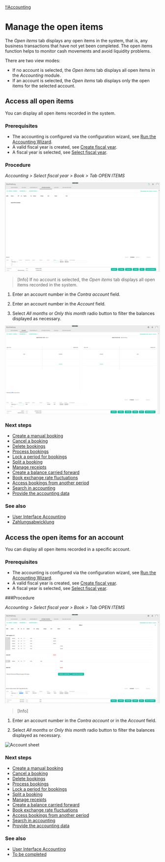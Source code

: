 [!!Accounting](Actindo/Accounting)

# Manage the open items

The *Open items* tab displays any open items in the system, that is, any business transactions that have not yet been completed. The open items function helps to monitor cash movements and avoid liquidity problems.

There are two view modes:

- If no account is selected, the *Open items* tab displays all open items in the *Accounting* module.
- If an account is selected, the *Open items* tab displays only the open items for the selected account.

## Access all open items

You can display all open items recorded in the system.

### Prerequisites

- The accounting is configured via the configuration wizard, see [Run the Accounting Wizard](01_RunAccountingWizard.md).
- A valid fiscal year is created, see [Create fiscal year](04_ManageFiscalYear.md#create-a-fiscal-year).
- A fiscal year is selected, see [Select fiscal year](01_SelectFiscalYear.md).

### Procedure

*Accounting > Select fiscal year > Book > Tab OPEN ITEMS*

![Open items - no account selected](/Assets/Screenshots/Accounting/Book/OpenItems/OpenItems_no_OPOS.png "[Open items - no account selected]")

[comment]: <> (New screenshots to be done when demo data are uploaded)

> [Info] If no account is selected, the *Open items* tab displays all open items recorded in the system.

1. Enter an account number in the *Contra account* field.  


2. Enter an account number in the *Account* field.  


3. Select *All months* or *Only this month* radio button to filter the balances displayed as necessary.

  ![Balances](/Assets/Screenshots/Accounting/Book/Balances/Balances_accounts.png "[Balances]")

### Next steps

  - [Create a manual booking](04_CreatedManualBooking)
  - [Cancel a booking](05_CancelBooking)
  - [Delete bookings](06_DeleteBookings)
  - [Process bookings](07_ProcessBookings)
  - [Lock a period for bookings](08_LockPeriodBookings)
  - [Split a booking](09_SplitBooking)
  - [Manage receipts](10_ManageReceipts)
  - [Create a balance carried forward](11_CreateBalanceCarriedForward)
  - [Book exchange rate fluctuations](12_BookExchangeRateFluctuations)
  - [Access bookings from another period](13_AccessBookingsAnotherPeriod)
  - [Search in accounting](14_SearchAccounting)
  - [Provide the accounting data](15_ProviceAccountingData)

### See also

  - [User Interface Accounting](/Accounting/UserInterface/00_UserInterface.md)
  - [Zahlungsabwicklung](#to_be_completed)


## Access the open items for an account

You can display all open items recorded in a specific account.

### Prerequisites

- The accounting is configured via the configuration wizard, see [Run the Accounting Wizard](01_RunAccountingWizard.md).
- A valid fiscal year is created, see [Create fiscal year](04_ManageFiscalYear.md#create-a-fiscal-year).
- A fiscal year is selected, see [Select fiscal year](01_SelectFiscalYear.md).

###Procedure

*Accounting > Select fiscal year > Book > Tab OPEN ITEMS*

![Open items - no account selected](/Assets/Screenshots/Accounting/Book/OpenItems/OpenItens_AccountSelected.png "[Open items - no account selected]")

> [Info]

1. Enter an account number in the *Contra account* or in the *Account* field.  

2. Select *All months* or *Only this month* radio button to filter the balances displayed as necessary.

  ![Account sheet](/Assets/Screenshots/Accounting/Book/AccountSheet/.png "[Account sheet]")


### Next steps

  - [Create a manual booking](04_CreatedManualBooking)
  - [Cancel a booking](05_CancelBooking)
  - [Delete bookings](06_DeleteBookings)
  - [Process bookings](07_ProcessBookings)
  - [Lock a period for bookings](08_LockPeriodBookings)
  - [Split a booking](09_SplitBooking)
  - [Manage receipts](10_ManageReceipts)
  - [Create a balance carried forward](11_CreateBalanceCarriedForward)
  - [Book exchange rate fluctuations](12_BookExchangeRateFluctuations)
  - [Access bookings from another period](13_AccessBookingsAnotherPeriod)
  - [Search in accounting](14_SearchAccounting)
  - [Provide the accounting data](15_ProviceAccountingData)

### See also

  - [User Interface Accounting](/Accounting/UserInterface/00_UserInterface.md)
  - [To be completed](#to_be_completed)
